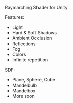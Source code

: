 Raymarching Shader for Unity

Features:
- Light
- Hard & Soft Shadows
- Ambient Occlusion
- Reflections
- Fog
- Colors
- Infinite repetition

SDF:
- Plane, Sphere, Cube
- Mandelbulb
- Mandelbox
- More soon